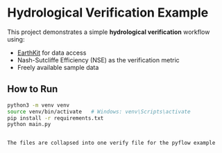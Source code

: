 # Hydrological Verification Example

This project demonstrates a simple **hydrological verification** workflow using:
- [EarthKit](https://github.com/ecmwf/earthkit) for data access
- Nash-Sutcliffe Efficiency (NSE) as the verification metric
- Freely available sample data

## How to Run
```bash
python3 -m venv venv
source venv/bin/activate   # Windows: venv\Scripts\activate
pip install -r requirements.txt
python main.py


The files are collapsed into one verify file for the pyflow example